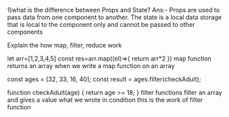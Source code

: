 

1)what is the difference between Props and State?
Ans:- Props are used to pass data from one component to another. The state is a local data storage that is local to the component only and cannot be passed to other components


Explain the how map, filter, reduce work

<!-- map function -->
let arr=[1,2,3,4,5]
const res=arr.map((el)=>{
return arr*2
})
map function returns an array when we write a map function on an array

<!--filter  -->
const ages = [32, 33, 16, 40];
const result = ages.filter(checkAdult);

function checkAdult(age) {
  return age >= 18;
}
filter functions filter an array and gives a value what we wrote in  condition
this is the work of filter function